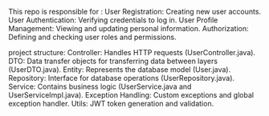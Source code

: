 This repo is responsible for :
User Registration: Creating new user accounts.
User Authentication: Verifying credentials to log in.
User Profile Management: Viewing and updating personal information.
Authorization: Defining and checking user roles and permissions.

project structure:
Controller: Handles HTTP requests (UserController.java).
DTO: Data transfer objects for transferring data between layers (UserDTO.java).
Entity: Represents the database model (User.java).
Repository: Interface for database operations (UserRepository.java).
Service: Contains business logic (UserService.java and UserServiceImpl.java).
Exception Handling: Custom exceptions and global exception handler.
Utils: JWT token generation and validation.
